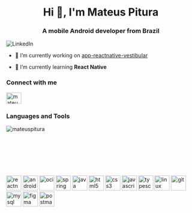 <h1 align="center">Hi 👋, I'm Mateus Pitura</h1>
<h3 align="center">A mobile Android developer from Brazil</h3>

![LinkedIn](https://github.com/MateusPitura/MateusPitura/assets/119008106/693b42c7-24f5-40bf-8763-53a196bfd794)

- 🔭 I’m currently working on [app-reactnative-vestibular](https://github.com/MateusPitura/app-reactnative-vestibular)

- 🌱 I’m currently learning **React Native**

<h3 align="left">Connect with me</h3>
<p align="left">
<a href="https://linkedin.com/in/mateuspitura" target="blank"><img align="center" src="https://raw.githubusercontent.com/rahuldkjain/github-profile-readme-generator/master/src/images/icons/Social/linked-in-alt.svg" alt="mateuspitura" height="30" width="40" /></a>

<br>
  
</div>
  <h3 align="left">Languages and Tools</h3>
  <p><img align="left" src="https://github-readme-stats.vercel.app/api/top-langs?username=mateuspitura&show_icons=true&locale=en&layout=compact" alt="mateuspitura"/>
</div>

<br>
<br>
<br>
<br>
<br>
<br>
<br>

<p align="left"> 
  <img src="https://github.com/MateusPitura/MateusPitura/assets/119008106/f3a0580c-80c5-4480-95db-5a44a8cdebe9" alt="reactnative" width="40" height="40"/>
  <img src="https://github.com/MateusPitura/MateusPitura/assets/119008106/72a19ad7-9d87-47f0-9a27-73c0884e6415" alt="android" width="40" height="40"/>
  <img src="https://github.com/MateusPitura/MateusPitura/assets/119008106/9028acf1-258f-4155-8a55-380ef64141ac" alt="oci" width="40" height="40"/>
  <img src="https://github.com/MateusPitura/MateusPitura/assets/119008106/c162607a-5d28-4dce-8141-4fad5f58f1dc" alt="spring" width="40" height="40"/>
  <img src="https://github.com/MateusPitura/MateusPitura/assets/119008106/311e2951-28c0-43d5-814f-4ca48620926c" alt="java" width="40" height="40"/>
  <img src="https://github.com/MateusPitura/MateusPitura/assets/119008106/b641284e-3442-4897-8a2e-bdc80f8f0ed9" alt="html5" width="40" height="40"/>
  <img src="https://github.com/MateusPitura/MateusPitura/assets/119008106/ef1ad012-87c5-4615-988e-b4912bbd087a" alt="css3" width="40" height="40"/>
  <img src="https://github.com/MateusPitura/MateusPitura/assets/119008106/edf7b721-74ad-49af-b375-e407bd403917" alt="javascript" width="40" height="40"/>
  <img src="https://github.com/MateusPitura/MateusPitura/assets/119008106/9dda4a7b-f392-4b40-83ed-883054f112cf" alt="typescript" width="40" height="40"/>
  <img src="https://github.com/MateusPitura/MateusPitura/assets/119008106/d58dd648-e100-4867-a6af-b3f5c1b3be6f" alt="linux" width="40" height="40"/>
  <img src="https://github.com/MateusPitura/MateusPitura/assets/119008106/1d3d5f02-cc1f-4331-9b8b-7954bc04fb27" alt="git" width="40" height="40"/>
  <img src="https://github.com/MateusPitura/MateusPitura/assets/119008106/d0e393db-017d-4795-9a6f-f07bbee7dd1a" alt="mysql" width="40" height="40"/>
  <img src="https://github.com/MateusPitura/MateusPitura/assets/119008106/508996c1-1a46-4922-9591-86a97a1eaf14" alt="figma" width="40" height="40"/>
  <img src="https://github.com/MateusPitura/MateusPitura/assets/119008106/94319544-336e-482c-8aec-3f9fee41d800" alt="postman" width="40" height="40"/>
</p>

